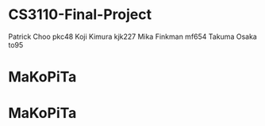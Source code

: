 # CS3110-Final-Project

Patrick Choo pkc48
Koji Kimura kjk227
Mika Finkman mf654
Takuma Osaka to95
# MaKoPiTa
# MaKoPiTa
